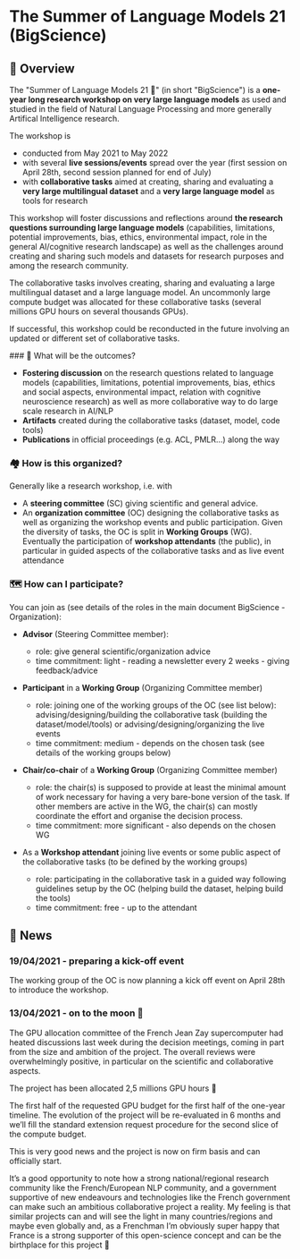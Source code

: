 # The Summer of Language Models 21  (BigScience)

## 🐠 Overview
The "Summer of Language Models 21 🌸" (in short "BigScience") is a **one-year long research workshop on very large language models** as used and studied in the field of Natural Language Processing and more generally Artifical Intelligence research.

The workshop is

- conducted from May 2021 to May 2022
- with several **live sessions/events** spread over the year (first session on April 28th, second session planned for end of July)
- with **collaborative tasks** aimed at creating, sharing and evaluating a **very large multilingual dataset** and a **very large language model** as tools for research

This workshop will foster discussions and reflections around **the research questions surrounding large language models** (capabilities, limitations, potential improvements, bias, ethics, environmental impact, role in the general AI/cognitive research landscape) as well as the challenges around creating and sharing such models and datasets for research purposes and among the research community.

The collaborative tasks involves creating, sharing and evaluating a large multilingual dataset and a large language model.
An uncommonly large compute budget was allocated for these collaborative tasks (several millions GPU hours on several thousands GPUs).

If successful, this workshop could be reconducted in the future involving an updated or different set of collaborative tasks.

### 🐣 What will be the outcomes?
- **Fostering discussion** on the research questions related to language models (capabilities, limitations, potential improvements, bias, ethics and social aspects, environmental impact, relation with cognitive neuroscience research) as well as more collaborative way to do large scale research in AI/NLP
- **Artifacts** created during the collaborative tasks (dataset, model, code tools)
- **Publications** in official proceedings (e.g. ACL, PMLR...) along the way

### 🏘 How is this organized?
Generally like a research workshop, i.e. with
- A **steering committee** (SC) giving scientific and general advice.
- An **organization committee** (OC) designing the collaborative tasks as well as organizing the workshop events and public participation. Given the diversity of tasks, the OC is split in **Working Groups** (WG).
Eventually the participation of **workshop attendants** (the public), in particular in guided aspects of the collaborative tasks and as live event attendance

### 🗺 How can I participate?
You can join as (see details of the roles in the main document BigScience - Organization):

- **Advisor** (Steering Committee member):

  * role: give general scientific/organization advice
  * time commitment: light - reading a newsletter every 2 weeks - giving feedback/advice

- **Participant** in a **Working Group** (Organizing Committee member)
  * role: joining one of the working groups of the OC (see list below): advising/designing/building the collaborative task (building the dataset/model/tools) or advising/designing/organizing the live events
  * time commitment: medium - depends on the chosen task (see details of the working groups below)

- **Chair/co-chair** of a **Working Group** (Organizing Committee member)
  * role: the chair(s) is supposed to provide at least the minimal amount of work necessary for having a very bare-bone version of the task. If other members are active in the WG, the chair(s) can mostly coordinate the effort and organise the decision process.
  * time commitment: more significant - also depends on the chosen WG

- As a **Workshop attendant** joining live events or some public aspect of the collaborative tasks (to be defined by the working groups)
  * role: participating in the collaborative task in a guided way following guidelines setup by the OC (helping build the dataset, helping build the tools)
  * time commitment: free - up to the attendant

## 📰 News

### 19/04/2021 - preparing a kick-off event

The working group of the OC is now planning a kick off event on April 28th to introduce the workshop.

### 13/04/2021 - on to the moon 🚀

The GPU allocation committee of the French Jean Zay supercomputer had heated discussions last week during the decision meetings, coming in part from the size and ambition of the project. The overall reviews were overwhelmingly positive, in particular on the scientific and collaborative aspects.

The project has been allocated 2,5 millions GPU hours 🎉

The first half of the requested GPU budget for the first half of the one-year timeline. The evolution of the project will be re-evaluated in 6 months and we’ll fill the standard extension request procedure for the second slice of the compute budget.

This is very good news and the project is now on firm basis and can officially start.

It’s a good opportunity to note how a strong national/regional research community like the French/European NLP community, and a government supportive of new endeavours and technologies like the French government can make such an ambitious collaborative project a reality. My feeling is that similar projects can and will see the light in many countries/regions and maybe even globally and, as a Frenchman I’m obviously super happy that France is a strong supporter of this open-science concept and can be the birthplace for this project 🐓
